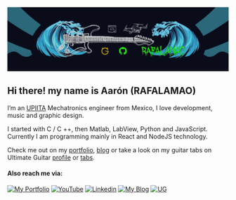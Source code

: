 <img src="portada2.gif">

## Hi there! my name is Aarón (RAFALAMAO)

I’m an [UPIITA](https://www.upiita.ipn.mx/) Mechatronics engineer from Mexico, I love development, music and graphic design.

I started with C / C ++, then Matlab, LabView, Python and JavaScript. Currently I am programming mainly in React and NodeJS technology.

Check me out on my [portfolio](https://my-portfolio-rafalamao.vercel.app), [blog](https://rafalamao.github.io/) or take a look on my guitar tabs on Ultimate Guitar [profile](https://www.ultimate-guitar.com/u/RAFALAMAO) or [tabs](https://www.ultimate-guitar.com/contribution/72518755-RAFALAMAO/tabs).

#### Also reach me via:

[![My Portfolio](https://img.shields.io/badge/My_Portfolio-black?style=for-the-badge&logo=Next.js)](https://my-portfolio-rafalamao.vercel.app/)
[![YouTube](https://img.shields.io/badge/YouTube-D14836?style=for-the-badge&logo=youtube&logoColor=white)](https://www.youtube.com/channel/UCURD3N9TC9OJn0BWRf2J8oA)
[![Linkedin](https://img.shields.io/badge/LinkedIn-0077B5?style=for-the-badge&logo=linkedin&logoColor=white)](https://www.linkedin.com/in/aar%C3%B3n-ju%C3%A1rez-aa42361ab/)
[![My Blog](https://img.shields.io/badge/My_Blog-63697d?style=for-the-badge&logo=Blogger)](https://rafalamao.github.io/)
[![UG](https://img.shields.io/badge/My_Guitar_Tabs-030430?style=for-the-badge&logo=CodeIgniter)](https://www.ultimate-guitar.com/contribution/72518755-RAFALAMAO/tabs)
